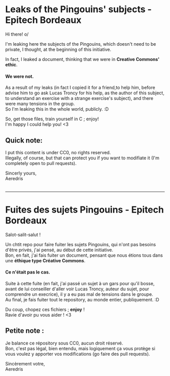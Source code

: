 # Leaks of the Pingouins' subjects - Epitech Bordeaux

Hi there! o/

I'm leaking here the subjects of the Pingouins, which doesn't need to be private, I thought, at the beginning of this initiative.

In fact, I leaked a document, thinking that we were in __Creative Commons' ethic__.

#### We were not.

As a result of my leaks (in fact I copied it for a friend,to help him, before advise him to go ask Lucas Troncy for his help, as the author of this subject, to understand an exercise with a strange exercise's subject), and there were many tensions in the group.\
So I'm leaking this in the whole world, publicly. :D

So, get those files, train yourself in C ; enjoy!\
I'm happy I could help you! <3

## Quick note:

I put this content is under CC0, no rights reserved.\
Illegally, of course, but that can protect you if you want to modifiate it (I'm completely open to pull requests).


Sincerly yours,\
Aeredris

######

---------------

# Fuites des sujets Pingouins - Epitech Bordeaux

Salot-salit-salut !

Un chtit repo pour faire fuiter les sujets Pingouins, qui n'ont pas besoins d'être privés, j'ai pensé, au début de cette initiative.\
Bon, en fait, j'ai fais fuiter un document, pensant que nous étions tous dans une __éthique type Créative Commons__.

#### Ce n'était pas le cas.

Suite à cette fuite (en fait, j'ai passé un sujet à un gars pour qu'il bosse, avant de lui conseiller d'aller voir Lucas Troncy, auteur du sujet, pour comprendre un execrice), il y a eu pas mal de tensions dans le groupe.\
Au final, je fais fuiter tout le repository, au monde entier, publiquement. :D

Du coup, chopez ces fichiers ; __enjoy__ !\
Ravie d'avoir pu vous aider ! <3

## Petite note :

Je balance ce répository sous CC0, aucun droit réservé.\
Bon, c'est pas légal, bien entendu, mais logiquement ça vous protège si vous voulez y apporter vos modifications (go faire des pull requests).


Sincèrement votre,\
Aeredris
